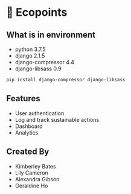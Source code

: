 # 🌱 Ecopoints

## What is in environment
- python 3.7.5
- django 2.1.5
- django-compressor 4.4 
- django-libsass 0.9
```bash
pip install django-compressor django-libsass
```


## Features
- User authentication
- Log and track sustainable actions
- Dashboard
- Analytics

## Created By
- Kimberley Bates
- Lily Cameron
- Alexandra Gibson
- Geraldine Ho